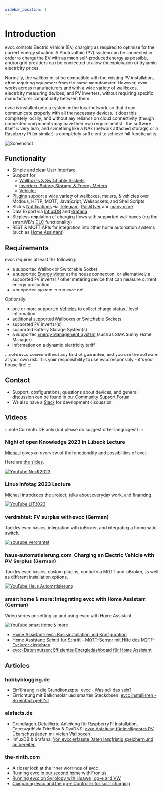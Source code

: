 ```yaml
---
sidebar_position: 1
---
```


# Introduction

evcc controls Electric Vehicle (EV) charging as required to optimise for the current energy situation.
A Photovoltaic (PV) system can be connected in order to charge the EV with as much self-produced energy as possible, and/or grid providers can be connected to allow for exploitation of dynamic electricity prices.

Normally, the wallbox must be compatible with the existing PV installation, often requiring equipment from the same manufacturer. However, evcc works across manufacturers and with a wide variety of wallboxes, electricity measuring devices, and PV inverters, without requiring specific manufacturer compatibility between them.

evcc is installed onto a system in the local network, so that it can communicate properly with all the necessary devices. It does this completely locally, and without any reliance on cloud connectivity (though connected components may have their own requirements). The software itself is very lean, and something like a NAS (network attached storage) or a Raspberry Pi (or similar) is completely sufficient to achieve full functionality.

![Screenshot](screenshot.webp)

## Functionality

- Simple and clear User Interface
- Support for
  - [Wallboxes & Switchable Sockets](/docs/devices/chargers)
  - [Inverters, Battery Storage, & Energy Meters](/docs/devices/meters)
  - [Vehicles](/docs/devices/vehicles)
- [Plugins](/docs/reference/plugins) support a wide variety of wallboxes, meters, & vehicles over Modbus, HTTP, MQTT, JavaScript, Websockets, and Shell Scripts
- Status [Notifications](/docs/reference/configuration/messaging) via [Telegram](https://telegram.org), [PushOver](https://pushover.net) and [many more](https://containrrr.dev/shoutrrr/)
- Data Export via [InfluxDB](https://www.influxdata.com) and [Grafana](https://grafana.com/grafana/)
- Stepless regulation of charging flows with supported wall boxes (e.g the smartWB's [OLC](https://board.evse-wifi.de/viewtopic.php?f=16&t=187) functionality)
- [REST](/docs/integrations/rest-api) & [MQTT](/docs/integrations/rest-api) APIs for integration into other home automation systems (such as [Home Assistant](/docs/integrations/home-assistant))

## Requirements

evcc requires at least the following:

- a supported [Wallbox or Switchable Socket](/docs/devices/chargers)
- a supported [Energy Meter](/docs/devices/meters) at the house connection, or alternatively a supported PV inverter / other metering device that can measure current energy production
- a supported system to run evcc on!

Optionally:

- one or more supported [Vehicles](/docs/devices/vehicles) to collect charge status / level information
- additional supported Wallboxes or Switchable Sockets
- supported PV inverter(s)
- supported Battery Storage System(s)
- a supported [Energy Management System](/docs/reference/configuration/hems) (such as SMA Sunny Home Manager)
- information on a dynamic electricity tariff

:::note
evcc comes without any kind of guarantee, and you use the software at your own risk. It is your responsibility to use evcc responsibly - it's your house fire!
:::

## Contact

- Support, configurations, questions about devices, and general discussion can be found in our [Community Support Forum](https://github.com/evcc-io/evcc/discussions).
- We also have a [Slack](https://evcc.io/slack) for development discussion.

## Videos

:::note
Currently DE only (but please do suggest other languages!)
:::

### Night of open Knowledge 2023 in Lübeck Lecture

[Michael](https://github.com/naltatis) gives an overview of the functionality and possibilities of evcc.

Here are [the slides](https://speakerdeck.com/naltatis/evcc-open-source-sonne-tanken).

[![YouTube NooK2023](youtube_nook2023.webp)](https://www.youtube.com/watch?v=NDojtAABuiw)

### Linux Infotag 2023 Lecture

[Michael](https://github.com/naltatis) introduces the project, talks about everyday work, and financing.

[![YouTube LIT2023](youtube_linux_infotag.webp)](https://www.youtube.com/watch?v=qN8JwBWOlzw)

### verdrahtet: PV surplus with evcc (German)

Tackles evcc basics, integration with ioBroker, and integrating a homematic switch.

[![YouTube verdrahtet](youtube_verdrahtet.webp)](https://youtu.be/6JxktkEaZ2o)

### haus-automatisierung.com: Charging an Electric Vehicle with PV Surplus (German)

Tackles evcc basics, custom plugins, control via MQTT and ioBroker, as well as different installation options.

[![YouTube Haus Automatisierung](youtube_hausautomatisierung.webp)](https://youtu.be/93C47QUjomQ)

### smart home & more: Integrating evcc with Home Assistant (German)

Video series on setting up and using evcc with Home Assistant.

[![YouTube smart home & more](youtube_smart_home_and_more.webp)](https://youtube.com/playlist?list=PLg6A-C9bBxoFSNRSKtvAG567avEuZr5-D)

- [Home Assistant: evcc Basisinstallation und Konfiguration](https://youtu.be/aPq8k2MronY)
- [Home Assistant: Schritt für Schritt - MQTT-Sensor mit Hilfe des MQTT-Explorer einrichten](https://youtu.be/0QQ3y8fgRVA)
- [evcc-Daten nutzen: Effizientes Energiedashboard für Home Assistant](https://youtu.be/V3p5-16U_oU)

## Articles

### hobbyblogging.de

- Einführung in die Grundkonzepte: [evcc - Was soll das sein?](https://hobbyblogging.de/evcc-was-soll-das-sein)
- Einrichtung mit Balkonsolar und smarten Steckdosen: [evcc installieren - So einfach geht's!](https://hobbyblogging.de/evcc-installieren)

### elefacts.de

- Grundlagen, Detaillierte Anleitung für Raspberry Pi Installation, Fernzugriff via Fritz!Box & DynDNS: [evcc Anleitung für intelligentes PV Überschussladen mit vielen Wallboxen](https://www.elefacts.de/test-206-evcc_anleitung_fuer_intelligentes_pv_ueberschussladen_mit_vielen_wallboxen)
- InfluxDB & Grafana: [Von evcc erfasste Daten langfristig speichern und aufbereiten](https://www.elefacts.de/test-208-von_evcc_erfasste_daten_langfristig_speichern_und_aufbereiten)

### the-ninth.com

- [A closer look at the inner workings of evcc](https://www.the-ninth.com/blog/a-closer-look-at-the-inner-workings-of-evcc)
- [Running evcc in our second home with Fronius](https://www.the-ninth.com/blog/running-evcc-in-our-second-home-with-fronius)
- [Running evcc on Synology with Huawei, go-e and VW](https://www.the-ninth.com/blog/running-evcc-synology-huawei-go-e-vw)
- [Comparing evcc and the go-e Controller for solar charging](https://www.the-ninth.com/blog/comparing-evcc-go-e-controller)
